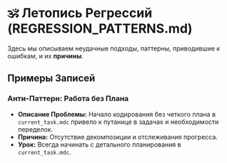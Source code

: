 # 🕉️ Летопись Регрессий (REGRESSION_PATTERNS.md)

Здесь мы описываем неудачные подходы, паттерны, приводившие к ошибкам, и их **причины**.

## Примеры Записей

### Анти-Паттерн: Работа без Плана

- **Описание Проблемы:** Начало кодирования без четкого плана в `current_task.mdc` привело к путанице в задачах и необходимости переделок.
- **Причина:** Отсутствие декомпозиции и отслеживания прогресса.
- **Урок:** Всегда начинать с детального планирования в `current_task.mdc`.
